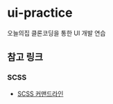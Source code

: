 # ui-practice

오늘의집 클론코딩을 통한 UI 개발 연습

## 참고 링크

### SCSS

- [SCSS 커맨드라인](https://sass-lang.com/documentation/cli/dart-sass)
